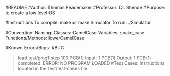 #README
#Author:    Thomas Peacemaker
#Professor: Dr. Shende
#Purpose:   to create a low level OS

#Instructions
  To compile:
    make or make Simulator
  To run:
    ./Simulator

#Convention:
  Naming:
    Classes:            CamelCase
    Variables:          snake_case
    Functions/Methods:  lowerCamelCase

#Known Errors/Bugs:
  #BUG
  > load test/prog1
  > step 100
  PCB(1) Input: 1
  PCB(1) Output: 1
  PCB(1) completed.
  ERROR: NO PROGRAM LOADED
#Test Cases:
  Instructions located in the test/test-cases file
